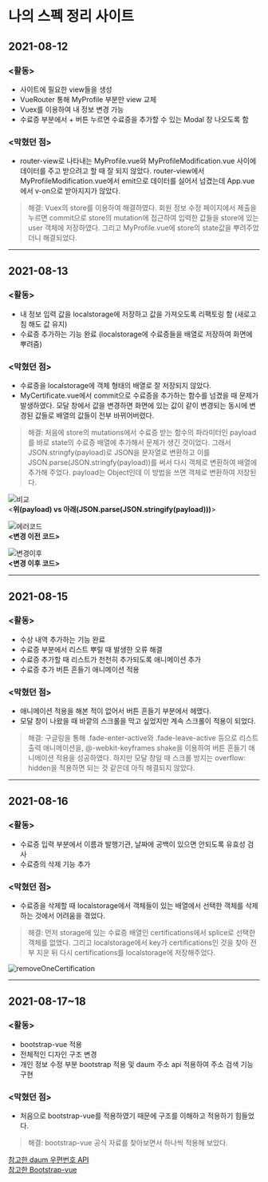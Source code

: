# 나의 스펙 정리 사이트

## 2021-08-12
### <활동>
- 사이트에 필요한 view들을 생성
- VueRouter 통해 MyProfile 부분만 view 교체
- Vuex를 이용하여 내 정보 변경 가능
- 수료증 부분에서 + 버튼 누르면 수료증을 추가할 수 있는 Modal 창 나오도록 함

### <막혔던 점>
- router-view로 나타내는 MyProfile.vue와 MyProfileModification.vue 사이에 데이터를 주고 받으려고 할 때 잘 되지 않았다. router-view에서 MyProfileModification.vue에서 emit으로 데이터를 실어서 넘겼는데 App.vue에서 v-on으로 받아지지가 않았다.
> 해결: Vuex의 store를 이용하여 해결하였다. 회원 정보 수정 페이지에서 제출을 누르면 commit으로 store의 mutation에 접근하여 입력한 값들을 store에 있는 user 객체에 저장하였다. 그리고 MyProfile.vue에 store의 state값을 뿌려주었더니 해결되었다.
___

## 2021-08-13
### <활동>
- 내 정보 입력 값을 localstorage에 저장하고 값을 가져오도록 리팩토링 함 (새로고침 해도 값 유지)
- 수료증 추가하는 기능 완료 (localstorage에 수료증들을 배열로 저장하여 화면에 뿌려줌)


### <막혔던 점>
- 수료증을 localstorage에 객체 형태의 배열로 잘 저장되지 않았다.
- MyCertificate.vue에서 commit으로 수료증을 추가하는 함수를 넘겼을 때 문제가 발생하였다. 모달 창에서 값을 변경하면 화면에 있는 값이 같이 변경되는 동시에 변경된 값들로 배열의 값들이 전부 바뀌어버렸다.

> 해결: 처음에 store의 mutations에서 수료증 받는 함수의 파라미터인 payload를 바로 state의 수료증 배열에 추가해서 문제가 생긴 것이었다. 그래서 JSON.stringfy(payload)로 JSON을 문자열로 변환하고 이를 JSON.parse(JSON.stringfy(payload))를 써서 다시 객체로 변환하여 배열에 추가해 주었다. payload는 Object인데 이 방법을 쓰면 객체로 변환하여 저장된다.


![비교](https://user-images.githubusercontent.com/52418706/129346415-4413898f-6150-474a-989d-c4287405826f.JPG)  
<**위(payload) vs 아래(JSON.parse(JSON.stringify(payload)))**>


![에러코드](https://user-images.githubusercontent.com/52418706/129344854-b9b32d19-be1c-4663-a6f3-ac716c4581eb.JPG)  
**<변경 이전 코드>**


![변경이후](https://user-images.githubusercontent.com/52418706/129345817-0fef881d-bf8c-4dc7-992a-a77fd0cd5197.JPG)  
**<변경 이후 코드>**
___

## 2021-08-15
### <활동>
- 수상 내역 추가하는 기능 완료
- 수료증 부분에서 리스트 뿌릴 때 발생한 오류 해결
- 수료증 추가할 때 리스트가 천천히 추가되도록 애니메이션 추가
- 수료증 추가 버튼 흔들기 애니메이션 적용


### <막혔던 점>
- 애니메이션 적용을 해본 적이 없어서 버튼 흔들기 부분에서 헤맸다.
- 모달 창이 나왔을 때 바깥의 스크롤을 막고 싶었지만 계속 스크롤이 적용이 되었다.

> 해결: 구글링을 통해 .fade-enter-active와 .fade-leave-active 등으로 리스트 출력 애니메이션을, @-webkit-keyframes shake을 이용하여 버튼 흔들기 애니메이션 적용을 성공하였다. 하지만 모달 창일 때 스크롤 방지는 overflow: hidden을 적용하면 되는 것 같은데 아직 해결되지 않았다.
___

## 2021-08-16
### <활동>
- 수료증 입력 부분에서 이름과 발행기관, 날짜에 공백이 있으면 안되도록 유효성 검사
- 수료증의 삭제 기능 추가


### <막혔던 점>
- 수료증을 삭제할 때 localstorage에서 객체들이 있는 배열에서 선택한 객체를 삭제하는 것에서 어려움을 겪었다.

> 해결: 먼저 storage에 있는 수료증 배열인 certifications에서 splice로 선택한 객체를 없앴다. 그리고 localstorage에서 key가 certifications인 것을 찾아 전부 지운 뒤 다시 certifications를 localstorage에 저장해주었다.

![removeOneCertification](https://user-images.githubusercontent.com/52418706/129534759-448dfedf-d3ab-45b5-8541-93b35e945dd6.JPG)

___

## 2021-08-17~18
### <활동>
- bootstrap-vue 적용
- 전체적인 디자인 구조 변경
- 개인 정보 수정 부분 bootstrap 적용 및 daum 주소 api 적용하여 주소 검색 기능 구현


### <막혔던 점>
- 처음으로 bootstrap-vue를 적용하였기 때문에 구조를 이해하고 적용하기 힘들었다.

> 해결: bootstrap-vue 공식 자료를 찾아보면서 하나씩 적용해 보았다.

[참고한 daum 우편번호 API](https://postcode.map.daum.net/guide)  
[참고한 Bootstrap-vue](https://bootstrap-vue.org/)